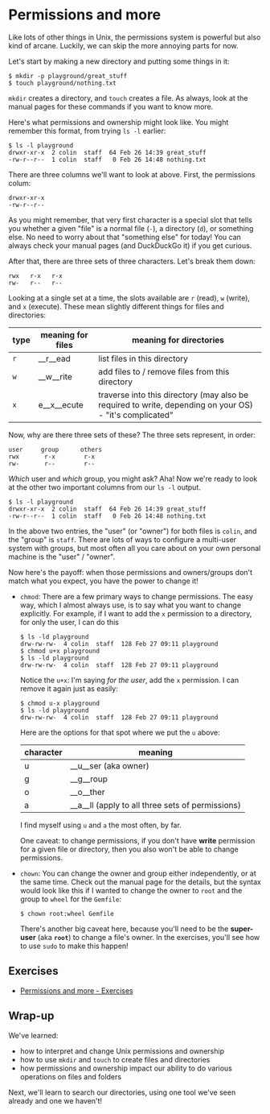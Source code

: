 # Permissions and more

Like lots of other things in Unix, the permissions system is powerful but also kind of arcane.
Luckily, we can skip the more annoying parts for now.

Let's start by making a new directory and putting some things in it:

```shell
$ mkdir -p playground/great_stuff
$ touch playground/nothing.txt
```

`mkdir` creates a directory, and `touch` creates a file.
As always, look at the manual pages for these commands if you want to know more.

Here's what permissions and ownership might look like.
You might remember this format, from trying `ls -l` earlier:

```shell
$ ls -l playground
drwxr-xr-x  2 colin  staff  64 Feb 26 14:39 great_stuff
-rw-r--r--  1 colin  staff   0 Feb 26 14:48 nothing.txt
```

There are three columns we'll want to look at above.
First, the permissions colum:

```shell
drwxr-xr-x
-rw-r--r--
```

As you might remember, that very first character is a special slot that tells you whether a given "file" is a normal file (`-`), a directory (`d`), or something else.
No need to worry about that "something else" for today!
You can always check your manual pages (and DuckDuckGo it) if you get curious.

After that, there are three sets of three characters.
Let's break them down:

```shell
rwx   r-x   r-x
rw-   r--   r--
```

Looking at a single set at a time, the slots available are `r` (read), `w` (write), and `x` (execute).
These mean slightly different things for files and directories:

| type | meaning for files | meaning for directories |
|---|---|---|
| `r` | __r__ead | list files in this directory |
| `w` | __w__rite | add files to / remove files from this directory |
| `x` | e__x__ecute | traverse into this directory (may also be required to write, depending on your OS) - "it's complicated" |

Now, why are there three sets of these?
The three sets represent, in order:

```shell
user     group      others
rwx       r-x        r-x
rw-       r--        r--
```

*Which* user and *which* group, you might ask?
Aha!
Now we're ready to look at the other two important columns from our `ls -l` output.

```shell
$ ls -l playground
drwxr-xr-x  2 colin  staff  64 Feb 26 14:39 great_stuff
-rw-r--r--  1 colin  staff   0 Feb 26 14:48 nothing.txt
```

In the above two entries, the "user" (or "owner") for both files is `colin`, and the "group" is `staff`.
There are lots of ways to configure a multi-user system with groups, but most often all you care about on your own personal machine is the "user" / "owner".

Now here's the payoff: when those permissions and owners/groups don't match what you expect, you have the power to change it!

- `chmod`: There are a few primary ways to change permissions.
  The easy way, which I almost always use, is to say what you want to change explicitly.
  For example, if I want to add the `x` permission to a directory, for only the user, I can do this

  ```shell
  $ ls -ld playground
  drw-rw-rw-  4 colin  staff  128 Feb 27 09:11 playground
  $ chmod u+x playground
  $ ls -ld playground
  drw-rw-rw-  4 colin  staff  128 Feb 27 09:11 playground
  ```

  Notice the `u+x`: I'm saying *for the user*, add the `x` permission.
  I can remove it again just as easily:

  ```shell
  $ chmod u-x playground
  $ ls -ld playground
  drw-rw-rw-  4 colin  staff  128 Feb 27 09:11 playground
  ```

  Here are the options for that spot where we put the `u` above:

  | character | meaning |
  |---|---|
  | u | __u__ser (aka owner) |
  | g | __g__roup |
  | o | __o__ther |
  | a | __a__ll (apply to all three sets of permissions) |

  I find myself using `u` and `a` the most often, by far.

  One caveat: to change permissions, if you don't have __write__ permission for a given file or directory, then you also won't be able to change permissions.


- `chown`: You can change the owner and group either independently, or at the same time.
  Check out the manual page for the details, but the syntax would look like this if I wanted to change the owner to `root` and the group to `wheel` for the `Gemfile`:

   ```shell
   $ chown root:wheel Gemfile
   ```

   There's another big caveat here, because you'll need to be the __super-user__ (aka __`root`__) to change a file's owner.
   In the exercises, you'll see how to use `sudo` to make this happen!



## Exercises

- [Permissions and more - Exercises](./exercises/04_permissions_and_more_exercises.md)


## Wrap-up

We've learned:

- how to interpret and change Unix permissions and ownership
- how to use `mkdir` and `touch` to create files and directories
- how permissions and ownership impact our ability to do various operations on files and folders

Next, we'll learn to search our directories, using one tool we've seen already and one we haven't!
